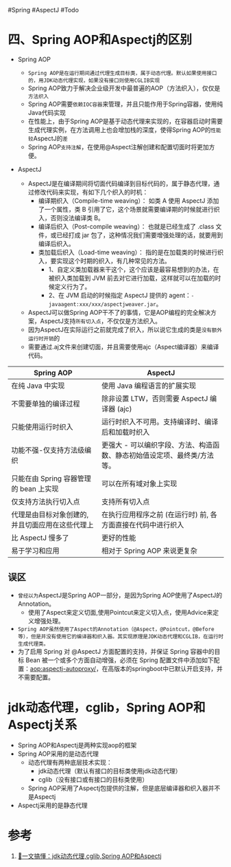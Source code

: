 #Spring  #AspectJ #Todo 

# 四、Spring AOP和Aspectj的区别

-   Spring AOP
    
    -   `Spring AOP是在运行期间通过代理生成目标类，属于动态代理。默认如果使用接口的，用JDK动态代理实现，如果没有接口则使用CGLIB实现`
    -   Spring AOP致力于解决企业级开发中最普遍的AOP（方法织入），仅仅是`方法织入`
    -   Spring AOP需要`依赖IOC容器`来管理，并且只能作用于Spring容器，使用纯Java代码实现
    -   在性能上，由于Spring AOP是基于动态代理来实现的，在容器启动时需要生成代理实例，在方法调用上也会增加栈的深度，使得Spring AOP的`性能较`AspectJ的`差`
    -   Spring AOP`支持注解`，在使用@Aspect注解创建和配置切面时将更加方便。
-   AspectJ
    
    -   AspectJ是在编译期间将切面代码编译到目标代码的，属于静态代理，通过修改代码来实现，有如下几个织入的时机：
        -   编译期织入（Compile-time weaving）： 如类 A 使用 AspectJ 添加了一个属性，类 B 引用了它，这个场景就需要编译期的时候就进行织入，否则没法编译类 B。
        -   编译后织入（Post-compile weaving）： 也就是已经生成了 .class 文件，或已经打成 jar 包了，这种情况我们需要增强处理的话，就要用到编译后织入。
        -   类加载后织入（Load-time weaving）： 指的是在加载类的时候进行织入，要实现这个时期的织入，有几种常见的方法。
            -   1、自定义类加载器来干这个，这个应该是最容易想到的办法，在被织入类加载到 JVM 前去对它进行加载，这样就可以在加载的时候定义行为了。
            -   2、在 JVM 启动的时候指定 AspectJ 提供的 agent：`-javaagent:xxx/xxx/aspectjweaver.jar`。
    -   AspectJ可以做Spring AOP干不了的事情，它是AOP编程的完全解决方案，AspectJ支持`所有切入点`，不仅仅是方法织入。
    -   因为AspectJ在实际运行之前就完成了织入，所以说它生成的类是`没有额外运行时开销`的
    -   需要通过.aj文件来创建切面，并且需要使用ajc（Aspect编译器）来编译代码。


| Spring AOP                 | AspectJ                                |
| -------------------------- | -------------------------------------- |
| 在纯 Java 中实现                | 使用 Java 编程语言的扩展实现                      |
| 不需要单独的编译过程                 | 除非设置 LTW，否则需要 AspectJ 编译器 (ajc)        |
| 只能使用运行时织入                  | 运行时织入不可用。支持编译时、编译后和加载时织入               |
| 功能不强-仅支持方法级编织              | 更强大 - 可以编织字段、方法、构造函数、静态初始值设定项、最终类/方法等。 |
| 只能在由 Spring 容器管理的 bean 上实现 | 可以在所有域对象上实现                            |
| 仅支持方法执行切入点                 | 支持所有切入点                                |
| 代理是由目标对象创建的, 并且切面应用在这些代理上  | 在执行应用程序之前 (在运行时) 前, 各方面直接在代码中进行织入      |
| 比 AspectJ 慢多了              | 更好的性能                                  |
| 易于学习和应用                    | 相对于 Spring AOP 来说更复杂                   |


## 误区

-   `曾经以为`AspectJ是Spring AOP一部分，是因为Spring AOP使用了AspectJ的Annotation。
    -   使用了Aspect来定义切面,使用Pointcut来定义切入点，使用Advice来定义增强处理。
-   `Spring AOP虽然使用了Aspect的Annotation（@Aspect，@Pointcut，@Before等），但是并没有使用它的编译器和织入器。其实现原理是JDK动态代理和CGLIB，在运行时生成代理类。`
-   为了启用 Spring 对 @AspectJ 方面配置的支持，并保证 Spring 容器中的目标 Bean 被一个或多个方面自动增强，必须在 Spring 配置文件中添加如下配置：<aop:aspectj-autoproxy/>，在高版本的springboot中已默认开启支持，并不需要配置。

  
# jdk动态代理，cglib，Spring AOP和Aspectj关系

-   Spring AOP和Aspectj是两种实现aop的框架
-   Spring AOP采用的是动态代理
    -   动态代理有两种底层技术实现：
        -   jdk动态代理（默认有接口的目标类使用jdk动态代理）
        -   cglib（没有接口或有接口的目标类使用）
    -   Spring AOP采用了Aspectj包提供的注解，但是底层编译器和织入器并不是Aspectj
-   Aspectj采用的是静态代理


# 参考
1. [🚀一文搞懂：jdk动态代理,cglib,Spring AOP和Aspectj](https://juejin.cn/post/7042484603365359646#heading-15)